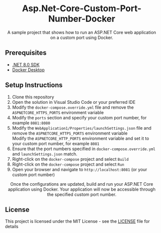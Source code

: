 <h1 align="center">Asp.Net-Core-Custom-Port-Number-Docker</h1>
<p align="center">A sample project that shows how to run an ASP.NET Core web application on a custom port using Docker.</p>

<h2>Prerequisites</h2>
<ul>
  <li><a href="https://dotnet.microsoft.com/download">.NET 8.0 SDK</a></li>
  <li><a href="https://www.docker.com/get-started">Docker Desktop</a></li>
</ul>

<h2>Setup Instructions</h2>
<ol>
  <li>Clone this repository</li>
  <li>Open the solution in Visual Studio Code or your preferred IDE</li>
  <li>Modify the <code>docker-compose.override.yml</code> file and remove the <code>ASPNETCORE_HTTPS_PORTS</code> environment variable</li>
  <li>Modify the <code>ports</code> section and specify your custom port number, for example <code>8081:8080</code></li>
  <li>Modify the <code>WebApplication1/Properties/launchSettings.json</code> file and remove the <code>ASPNETCORE_HTTPS_PORTS</code> environment variable</br>
  Modify the <code>ASPNETCORE_HTTP_PORTS</code> environment variable and set it to your custom port number, for example <code>8081</code></li>
  <li>Ensure that the port numbers specified in <code>docker-compose.override.yml</code> and <code>launchSettings.json</code> match.</li>
  <li>Right-click on the <code>docker-compose</code> project and select <code>Build</code></li>
  <li>Right-click on the <code>docker-compose</code> project and select <code>Run</code></li>
  <li>Open your browser and navigate to <code>http://localhost:8081</code> (or your custom port number)</li>
</ol>

<p align="center">Once the configurations are updated, build and run your ASP.NET Core application using Docker. Your application will now be accessible through the specified custom port number.</p>

<h2>License</h2>
<p>This project is licensed under the MIT License - see the <a href="LICENSE">LICENSE</a> file for details</p>
